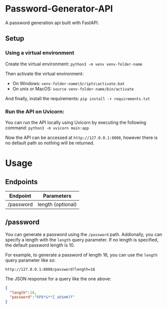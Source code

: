 # Password-Generator-API
A password generation api built with FastAPI.
## Setup
### Using a virtual environment
Create the virtual environment:
`python3 -m venv venv-folder-name`

Then activate the virtual environment:
- On Windows:
`venv-folder-name\Scripts\activate.bat`
- On unix or MacOS:
`source venv-folder-name/bin/activate`

And finally, install the requirements:
`pip install -r requirements.txt`

### Run the API on Uvicorn:
You can run the API locally using Uvicorn by executing the following command:
`python3 -m uvicorn main:app`

Now the API can be accessed at `http://127.0.0.1:8000`, however there is no default path so nothing will be returned.

# Usage
## Endpoints
| Endpoint | Parameters |
|----------|------------|
| /password | length (optional) |
## /password
You can generate a password using the `/password` path. Addionally, you can specify a length with the `length` query parameter.
If no length is specified, the default password length is 10.

For example, to generate a password of length 16, you can use the `length` query parameter like so:

`http://127.0.0.1:8000/password?length=16`

The JSON response for a query like the one above:
```JSON
{
  "length":16,
  "password":"RP8*&**Z_ab$m#Jf"
}
```
